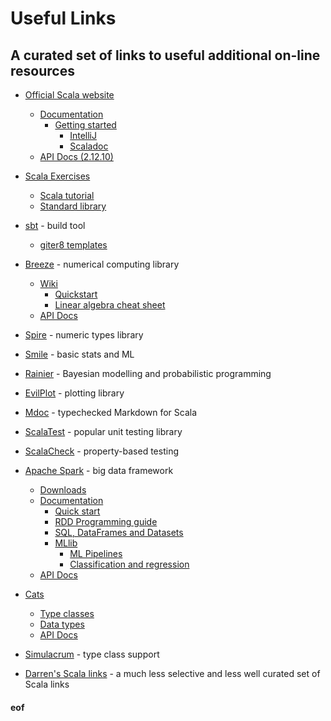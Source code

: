 # Useful Links

## A curated set of links to useful additional on-line resources

* [Official Scala website](http://www.scala-lang.org/)
  * [Documentation](http://docs.scala-lang.org/)
    * [Getting started](https://docs.scala-lang.org/getting-started/)
	  * [IntelliJ](https://docs.scala-lang.org/getting-started/intellij-track/getting-started-with-scala-in-intellij.html)
      * [Scaladoc](http://docs.scala-lang.org/overviews/scaladoc/overview.html)
  * [API Docs (2.12.10)](https://www.scala-lang.org/api/2.12.10/)
* [Scala Exercises](https://www.scala-exercises.org/)
  * [Scala tutorial](https://www.scala-exercises.org/scala_tutorial/)
  * [Standard library](https://www.scala-exercises.org/std_lib/)
* [sbt](http://www.scala-sbt.org/) - build tool
  * [giter8 templates](https://github.com/foundweekends/giter8/wiki/giter8-templates)
* [Breeze](https://github.com/scalanlp/breeze/) - numerical computing library
  * [Wiki](https://github.com/scalanlp/breeze/wiki)
    * [Quickstart](https://github.com/scalanlp/breeze/wiki/Quickstart)
    * [Linear algebra cheat sheet](https://github.com/scalanlp/breeze/wiki/Linear-Algebra-Cheat-Sheet)
  * [API Docs](http://www.scalanlp.org/api/breeze/)
* [Spire](https://typelevel.org/spire) - numeric types library
* [Smile](http://haifengl.github.io/) - basic stats and ML
* [Rainier](https://rainier.fit/) - Bayesian modelling and probabilistic programming
* [EvilPlot](https://cibotech.github.io/evilplot/) - plotting library
* [Mdoc](https://scalameta.org/mdoc/) - typechecked Markdown for Scala
* [ScalaTest](http://www.scalatest.org/) - popular unit testing library
* [ScalaCheck](https://www.scalacheck.org/) - property-based testing
* [Apache Spark](http://spark.apache.org/) - big data framework
  * [Downloads](http://spark.apache.org/downloads.html)
  * [Documentation](http://spark.apache.org/docs/latest/)
    * [Quick start](http://spark.apache.org/docs/latest/quick-start.html)
    * [RDD Programming guide](http://spark.apache.org/docs/latest/rdd-programming-guide.html)
    * [SQL, DataFrames and Datasets](http://spark.apache.org/docs/latest/sql-programming-guide.html)
    * [MLlib](http://spark.apache.org/docs/latest/ml-guide.html)
      * [ML Pipelines](http://spark.apache.org/docs/latest/ml-pipeline.html)
      * [Classification and regression](http://spark.apache.org/docs/latest/ml-classification-regression.html)
  * [API Docs](http://spark.apache.org/docs/latest/api/scala/)
* [Cats](http://typelevel.org/cats/)
  * [Type classes](http://typelevel.org/cats/typeclasses.html)
  * [Data types](http://typelevel.org/cats/datatypes.html)
  * [API Docs](http://typelevel.org/cats/api/cats/)
* [Simulacrum](https://github.com/typelevel/simulacrum) - type class support

* [Darren's Scala links](https://github.com/darrenjw/djwhacks/blob/master/scala/ScalaLinks.md) - a much less selective and less well curated set of Scala links

#### eof


